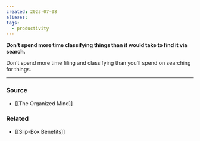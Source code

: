```yaml
---
created: 2023-07-08
aliases: 
tags:
  - productivity
---
```

**Don't spend more time classifying things than it would take to find it via search.**

Don’t spend more time filing and classifying than you’ll spend on searching for things.

---

### Source
- [[The Organized Mind]]

### Related
- [[Slip-Box Benefits]]
